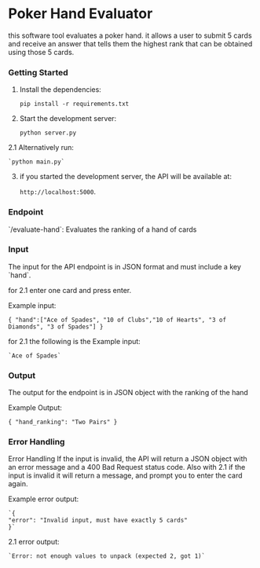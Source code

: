 <h1>Poker Hand Evaluator </h1>

this software tool evaluates a poker hand. it allows a user to submit 5 cards and receive an answer that tells them the highest rank that can be obtained using those 5 cards.

<h3>Getting Started</h3>

1. Install the dependencies:

    `pip install -r requirements.txt`

2. Start the development server:

    `python server.py`

2.1 Alternatively run:

    `python main.py`

3. if you started the development server, the API will be available at:

    `http://localhost:5000`.

<h3>Endpoint</h3>
`/evaluate-hand`: Evaluates the ranking of a hand of cards

<h3>Input</h3>
The input for the API endpoint is in JSON format and must include a key `hand`.

for 2.1 enter one card and press enter.

Example input:

`{
"hand":["Ace of Spades", "10 of Clubs","10 of Hearts", "3 of Diamonds", "3 of Spades"]
}`

for 2.1 the following is the Example input:

    `Ace of Spades`

<h3>Output</h3>
The output for the endpoint is in JSON object with the ranking of the hand

Example Output:

`{
"hand_ranking": "Two Pairs"
}`

<h3>Error Handling</h3>
Error Handling If the input is invalid, the API will return a JSON object with an error message and a 400 Bad Request status code.
Also with 2.1 if the input is invalid it will return a message, and prompt you to enter the card again.

Example error output:

    `{
    "error": "Invalid input, must have exactly 5 cards"
    }`

2.1 error output:

    `Error: not enough values to unpack (expected 2, got 1)`
